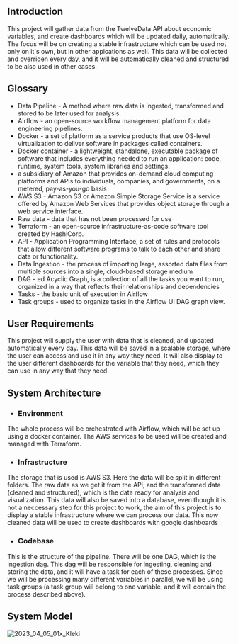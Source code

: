 ## Introduction
This project will gather data from the TwelveData API about economic variables, and create dashboards which will be updated daily, automatically. The focus will be on creating a stable infrastructure which can be used not only on it's own, but in other appications as well.
This data will be collected and overriden every day, and it will be automatically cleaned and structured to be also used in other cases.
## Glossary 
* Data Pipeline - A method where raw data is ingested, transformed and stored to be later used for analysis.
* Airflow - an open-source workflow management platform for data engineering pipelines.
* Docker - a set of platform as a service products that use OS-level virtualization to deliver software in packages called containers. 
* Docker container - a lightweight, standalone, executable package of software that includes everything needed to run an application: code, runtime, system tools, system libraries and settings.
* a subsidiary of Amazon that provides on-demand cloud computing platforms and APIs to individuals, companies, and governments, on a metered, pay-as-you-go basis
* AWS S3 - Amazon S3 or Amazon Simple Storage Service is a service offered by Amazon Web Services that provides object storage through a web service interface.
* Raw data - data that has not been processed for use
* Terraform - an open-source infrastructure-as-code software tool created by HashiCorp.
* API - Application Programming Interface, a set of rules and protocols that allow different software programs to talk to each other and share data or functionality.
* Data Ingestion -  the process of importing large, assorted data files from multiple sources into a single, cloud-based storage medium
* DAG - ed Acyclic Graph, is a collection of all the tasks you want to run, organized in a way that reflects their relationships and dependencies
* Tasks - the basic unit of execution in Airflow
* Task groups - used to organize tasks in the Airflow UI DAG graph view. 
## User Requirements 
This project will supply the user with data that is cleaned, and updated automatically every day. This data will be saved in a scalable storage, where the user can access and use it in any way they need.
It will also display to the user different dashboards for the variable that they need, which they can use in any way that they need. 
## System Architecture
* ### Environment
The whole process will be orchestrated with Airflow, which will be set up using a docker container. The AWS services to be used will be created and managed with Terraform.
* ### Infrastructure 
The storage that is used is AWS S3. Here the data will be split in different folders. The raw data as we get it from the APi, and the transformed data (cleaned and structured), which is the data ready for analysis and visualization.
This data will also be saved into a database, even though it is not a neccessary step for this project to work, the aim of this project is to display a stable infrastructure where we can process our data.
This now cleaned data will be used to create dashboards with google dashboards
* ### Codebase
This is the structure of the pipeline. There will be one DAG, which is the ingestion dag. This dag will be responsible for ingesting, cleaning and storing the data, and it will have a task for each of these processes.
Since we will be processing many different variables in parallel, we will be using task groups (a task group will belong to one variable, and it will contain the process described above).
## System Model
![2023_04_05_01x_Kleki](https://user-images.githubusercontent.com/128420260/229942121-16fe3e6a-5eed-4a7c-bbd8-e0aa50558344.png)
